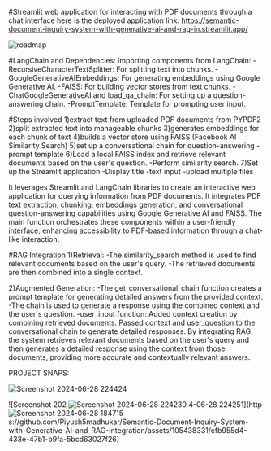 #Streamlit web application for interacting with PDF documents through a chat interface
here is the deployed application link: https://semantic-document-inquiry-system-with-generative-ai-and-rag-in.streamlit.app/

![roadmap](https://github.com/Piyush5madhukar/Semantic-Document-Inquiry-System-with-Generative-AI-and-RAG-Integration/assets/105438331/412182a4-9518-4c22-b542-4d31afd9899e)


#LangChain and Dependencies: Importing components from LangChain:
-RecursiveCharacterTextSplitter: For splitting text into chunks.
-GoogleGenerativeAIEmbeddings: For generating embeddings using Google Generative AI.
-FAISS: For building vector stores from text chunks.
-ChatGoogleGenerativeAI and load_qa_chain: For setting up a question-answering chain.
-PromptTemplate: Template for prompting user input.

 
#Steps involved
1)extract text from uploaded PDF documents from PYPDF2
2)split extracted text into manageable chunks
3)generates embeddings for each chunk of text
4)builds a vector store using FAISS (Facebook AI Similarity Search)
5)set up a conversational chain for question-answering
-prompt template
6)Load a local FAISS index  and retrieve relevant documents based on the user's question.
 -Perform similarity search.
7)Set up the Streamlit application
  -Display title
  -text input
  -upload multiple files
 


It leverages Streamlit and LangChain libraries to create an interactive web application for querying information from PDF documents. It integrates PDF text extraction, chunking, embeddings generation, and conversational question-answering capabilities using Google Generative AI and FAISS. The main function orchestrates these components within a user-friendly interface, enhancing accessibility to PDF-based information through a chat-like interaction.

#RAG Integration
1)Retrieval:
-The similarity_search method is used to find relevant documents  based on the user's query.
-The retrieved documents are then combined into a single context.

2)Augmented Generation:
-The get_conversational_chain function creates a prompt template for generating detailed answers from the provided context.
-The chain is used to generate a response using the combined context and the user's question.
-user_input function:
Added context creation by combining retrieved documents.
Passed context and user_question to the conversational chain to generate detailed responses.
By integrating RAG, the system retrieves relevant documents based on the user's query and then generates a detailed response using the context from those documents, providing more accurate and contextually relevant answers.


PROJECT SNAPS:

![Screenshot 2024-06-28 224424](https://github.com/Piyush5madhukar/Semantic-Document-Inquiry-System-with-Generative-AI-and-RAG-Integration/assets/105438331/3c919819-a4ea-4113-905e-a098fc35bcc5)

![Screenshot 202
![Screenshot 2024-06-28 224230](https://github.com/Piyush5madhukar/Semantic-Document-Inquiry-System-with-Generative-AI-and-RAG-Integration/assets/105438331/98d12bd3-27d7-4b60-91fc-34134f0fe589)
4-06-28 224251](http
![Screenshot 2024-06-28 184715](https://github.com/Piyush5madhukar/Semantic-Document-Inquiry-System-with-Generative-AI-and-RAG-Integration/assets/105438331/a34e0d06-0874-4ac6-8dfe-21fdc30781ae)
s://github.com/Piyush5madhukar/Semantic-Document-Inquiry-System-with-Generative-AI-and-RAG-Integration/assets/105438331/cfb955d4-433e-47b1-b9fa-5bcd63027f26)
